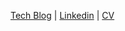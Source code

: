 [Tech Blog](https://daehankim.blogspot.com/)    |    [Linkedin](https://www.linkedin.com/in/kim-daehan-16212214a/)    |    [CV](https://docs.google.com/document/d/1l_gVZPSHXQZoSMdBmxf8k6ASh7O0g2TwIY_ezdzIJTI/edit?usp=sharing)
